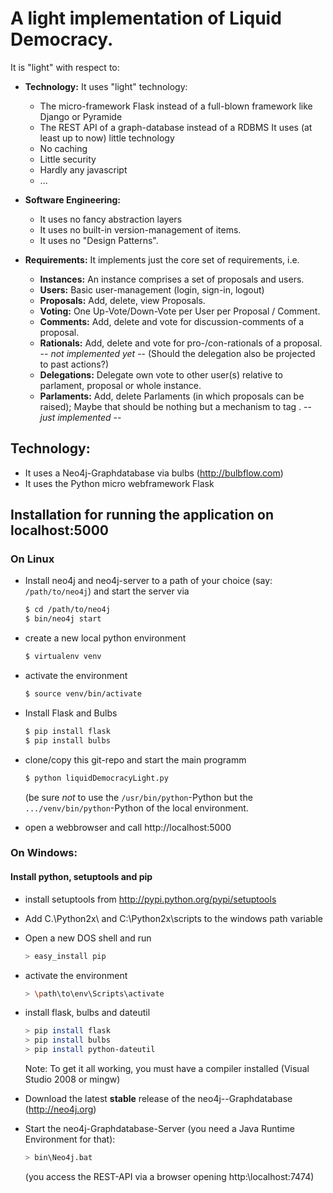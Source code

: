 # A light implementation of Liquid Democracy. 

It is "light" with respect to:

* **Technology:** 
  It uses "light" technology: 
   - The micro-framework Flask instead of a full-blown framework like Django or Pyramide
   - The REST API of a graph-database instead of a RDBMS
  It uses (at least up to now) little technology 
   - No caching
   - Little security
   - Hardly any javascript
   - ...

* **Software Engineering:** 
   - It uses no fancy abstraction layers
   - It uses no built-in version-management of items. 
   - It uses no "Design Patterns".

* **Requirements:** It implements just the core set of requirements, i.e.
  - **Instances:** An instance comprises a set of proposals and users.
  - **Users:** Basic user-management (login, sign-in, logout)
  - **Proposals:** Add, delete, view Proposals.
  - **Voting:** One Up-Vote/Down-Vote per User per Proposal / Comment.
  - **Comments:** Add, delete and vote for discussion-comments of a proposal. 
  - **Rationals:** Add, delete and vote for pro-/con-rationals of a proposal. -- *not implemented yet* --
                   (Should the delegation also be projected to past actions?) 
  - **Delegations:** Delegate own vote to other user(s) relative to parlament, proposal or whole instance.
  - **Parlaments:** Add, delete Parlaments (in which proposals can be raised); Maybe that should be nothing but a mechanism to tag
    . -- *just implemented* --


## Technology:
* It uses a Neo4j-Graphdatabase via bulbs (http://bulbflow.com)
* It uses the Python micro webframework Flask

## Installation for running the application on localhost:5000

### On Linux

* Install neo4j and neo4j-server to a path of your choice (say: `/path/to/neo4j`) and start the server via
  ```bash
  $ cd /path/to/neo4j
  $ bin/neo4j start
  ```

* create a new local python environment
  ```bash
  $ virtualenv venv
  ```

* activate the environment
  ```bash
  $ source venv/bin/activate
  ```

* Install Flask and Bulbs
  ```bash
  $ pip install flask
  $ pip install bulbs
  ```

* clone/copy this git-repo and start the main programm 
  ```bash
  $ python liquidDemocracyLight.py
  ```
  (be sure *not* to use the `/usr/bin/python`-Python but the `.../venv/bin/python`-Python of the local environment. 

* open a webbrowser and call http://localhost:5000

### On Windows: 
#### Install python, setuptools and pip
* install setuptools from http://pypi.python.org/pypi/setuptools
* Add C.\\Python2x\ and C:\\Python2x\scripts to the windows path variable
* Open a new DOS shell and run 
  ```bash
  > easy_install pip
  ```

* activate the environment
  ```bash
  > \path\to\env\Scripts\activate
  ```

* install flask, bulbs and dateutil
  ```bash
  > pip install flask
  > pip install bulbs
  > pip install python-dateutil
  ```
  Note: To get it all working, you must have a compiler installed (Visual Studio 2008 or mingw)

* Download the latest **stable** release of the neo4j--Graphdatabase (http://neo4j.org)
* Start the neo4j-Graphdatabase-Server (you need a Java Runtime Environment for that): 
  ```bash
  > bin\Neo4j.bat
  ```
  (you access the REST-API via a browser opening http:\\localhost:7474)






